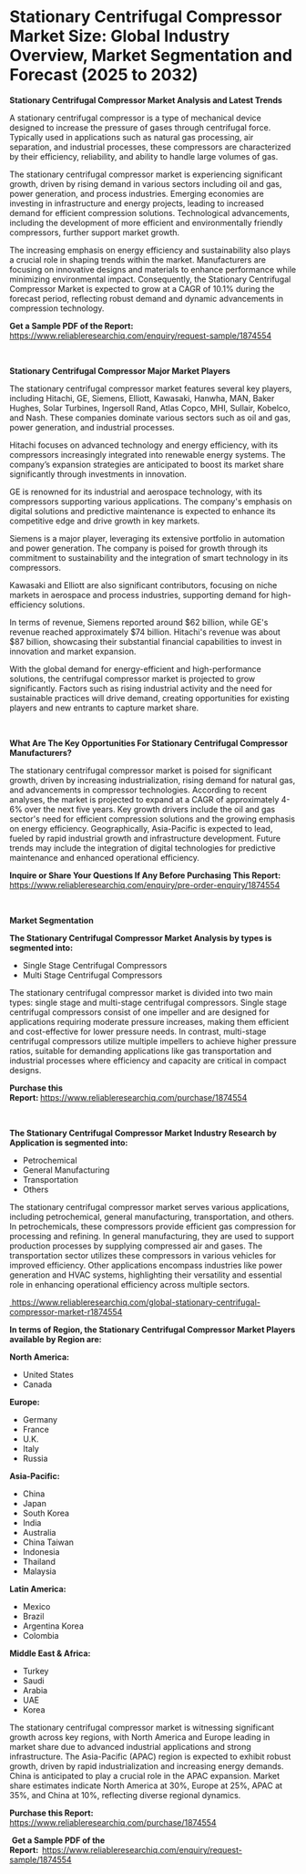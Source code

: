 <p><h1>Stationary Centrifugal Compressor Market Size: Global Industry Overview, Market Segmentation and Forecast (2025 to 2032)</h1></p><p><strong>Stationary Centrifugal Compressor Market Analysis and Latest Trends</strong></p>
<p><p>A stationary centrifugal compressor is a type of mechanical device designed to increase the pressure of gases through centrifugal force. Typically used in applications such as natural gas processing, air separation, and industrial processes, these compressors are characterized by their efficiency, reliability, and ability to handle large volumes of gas. </p><p>The stationary centrifugal compressor market is experiencing significant growth, driven by rising demand in various sectors including oil and gas, power generation, and process industries. Emerging economies are investing in infrastructure and energy projects, leading to increased demand for efficient compression solutions. Technological advancements, including the development of more efficient and environmentally friendly compressors, further support market growth. </p><p>The increasing emphasis on energy efficiency and sustainability also plays a crucial role in shaping trends within the market. Manufacturers are focusing on innovative designs and materials to enhance performance while minimizing environmental impact. Consequently, the Stationary Centrifugal Compressor Market is expected to grow at a CAGR of 10.1% during the forecast period, reflecting robust demand and dynamic advancements in compression technology.</p></p>
<p><strong>Get a Sample PDF of the Report:&nbsp;</strong> <a href="https://www.reliableresearchiq.com/enquiry/request-sample/1874554?utm_campaign=1134&utm_medium=2&utm_source=Github&utm_content=ia&utm_term=12042025&utm_id=stationary-centrifugal-compressor">https://www.reliableresearchiq.com/enquiry/request-sample/1874554</a></p>
<p>&nbsp;</p>
<p><strong>Stationary Centrifugal Compressor Major Market Players</strong></p>
<p><p>The stationary centrifugal compressor market features several key players, including Hitachi, GE, Siemens, Elliott, Kawasaki, Hanwha, MAN, Baker Hughes, Solar Turbines, Ingersoll Rand, Atlas Copco, MHI, Sullair, Kobelco, and Nash. These companies dominate various sectors such as oil and gas, power generation, and industrial processes.</p><p>Hitachi focuses on advanced technology and energy efficiency, with its compressors increasingly integrated into renewable energy systems. The company’s expansion strategies are anticipated to boost its market share significantly through investments in innovation.</p><p>GE is renowned for its industrial and aerospace technology, with its compressors supporting various applications. The company's emphasis on digital solutions and predictive maintenance is expected to enhance its competitive edge and drive growth in key markets.</p><p>Siemens is a major player, leveraging its extensive portfolio in automation and power generation. The company is poised for growth through its commitment to sustainability and the integration of smart technology in its compressors.</p><p>Kawasaki and Elliott are also significant contributors, focusing on niche markets in aerospace and process industries, supporting demand for high-efficiency solutions.</p><p>In terms of revenue, Siemens reported around $62 billion, while GE's revenue reached approximately $74 billion. Hitachi's revenue was about $87 billion, showcasing their substantial financial capabilities to invest in innovation and market expansion. </p><p>With the global demand for energy-efficient and high-performance solutions, the centrifugal compressor market is projected to grow significantly. Factors such as rising industrial activity and the need for sustainable practices will drive demand, creating opportunities for existing players and new entrants to capture market share.</p></p>
<p>&nbsp;</p>
<p><strong>What Are The Key Opportunities For Stationary Centrifugal Compressor Manufacturers?</strong></p>
<p><p>The stationary centrifugal compressor market is poised for significant growth, driven by increasing industrialization, rising demand for natural gas, and advancements in compressor technologies. According to recent analyses, the market is projected to expand at a CAGR of approximately 4-6% over the next five years. Key growth drivers include the oil and gas sector's need for efficient compression solutions and the growing emphasis on energy efficiency. Geographically, Asia-Pacific is expected to lead, fueled by rapid industrial growth and infrastructure development. Future trends may include the integration of digital technologies for predictive maintenance and enhanced operational efficiency.</p></p>
<p><strong>Inquire or Share Your Questions If Any Before Purchasing This Report:</strong> <a href="https://www.reliableresearchiq.com/enquiry/pre-order-enquiry/1874554?utm_campaign=1134&utm_medium=2&utm_source=Github&utm_content=ia&utm_term=12042025&utm_id=stationary-centrifugal-compressor">https://www.reliableresearchiq.com/enquiry/pre-order-enquiry/1874554</a></p>
<p>&nbsp;</p>
<p><strong>Market Segmentation</strong></p>
<p><strong>The Stationary Centrifugal Compressor Market Analysis by types is segmented into:</strong></p>
<p><ul><li>Single Stage Centrifugal Compressors</li><li>Multi Stage Centrifugal Compressors</li></ul></p>
<p><p>The stationary centrifugal compressor market is divided into two main types: single stage and multi-stage centrifugal compressors. Single stage centrifugal compressors consist of one impeller and are designed for applications requiring moderate pressure increases, making them efficient and cost-effective for lower pressure needs. In contrast, multi-stage centrifugal compressors utilize multiple impellers to achieve higher pressure ratios, suitable for demanding applications like gas transportation and industrial processes where efficiency and capacity are critical in compact designs.</p></p>
<p><strong>Purchase this Report:&nbsp;</strong><a href="https://www.reliableresearchiq.com/purchase/1874554?utm_campaign=1134&utm_medium=2&utm_source=Github&utm_content=ia&utm_term=12042025&utm_id=stationary-centrifugal-compressor">https://www.reliableresearchiq.com/purchase/1874554</a></p>
<p>&nbsp;</p>
<p><strong>The Stationary Centrifugal Compressor Market Industry Research by Application is segmented into:</strong></p>
<p><ul><li>Petrochemical</li><li>General Manufacturing</li><li>Transportation</li><li>Others</li></ul></p>
<p><p>The stationary centrifugal compressor market serves various applications, including petrochemical, general manufacturing, transportation, and others. In petrochemicals, these compressors provide efficient gas compression for processing and refining. In general manufacturing, they are used to support production processes by supplying compressed air and gases. The transportation sector utilizes these compressors in various vehicles for improved efficiency. Other applications encompass industries like power generation and HVAC systems, highlighting their versatility and essential role in enhancing operational efficiency across multiple sectors.</p></p>
<p><a href="https://www.reliableresearchiq.com/global-stationary-centrifugal-compressor-market-r1874554?utm_campaign=1134&utm_medium=2&utm_source=Github&utm_content=ia&utm_term=12042025&utm_id=stationary-centrifugal-compressor">&nbsp;https://www.reliableresearchiq.com/global-stationary-centrifugal-compressor-market-r1874554</a></p>
<p><strong>In terms of Region, the Stationary Centrifugal Compressor Market Players available by Region are:</strong></p>
<p>
    <p> <strong> North America: </strong>
        <ul>
            <li>United States</li>
            <li>Canada</li>
        </ul>
        </p> 
    <p> <strong> Europe: </strong>
        <ul>
            <li>Germany</li>
            <li>France</li>
            <li>U.K.</li>
            <li>Italy</li>
            <li>Russia</li>
        </ul>
        </p> 
    <p> <strong> Asia-Pacific: </strong>
        <ul>
            <li>China</li>
            <li>Japan</li>
            <li>South Korea</li>
            <li>India</li>
            <li>Australia</li>
            <li>China Taiwan</li>
            <li>Indonesia</li>
            <li>Thailand</li>
            <li>Malaysia</li>
        </ul>
        </p> 
    <p> <strong> Latin America: </strong>
        <ul>
            <li>Mexico</li>
            <li>Brazil</li>
            <li>Argentina Korea</li>
            <li>Colombia</li>
        </ul>
        </p> 
    <p> <strong> Middle East & Africa: </strong>
        <ul>
            <li>Turkey</li>
            <li>Saudi</li>
            <li>Arabia</li>
            <li>UAE</li>
            <li>Korea</li>
        </ul>
    </p>
    </p>
<p><p>The stationary centrifugal compressor market is witnessing significant growth across key regions, with North America and Europe leading in market share due to advanced industrial applications and strong infrastructure. The Asia-Pacific (APAC) region is expected to exhibit robust growth, driven by rapid industrialization and increasing energy demands. China is anticipated to play a crucial role in the APAC expansion. Market share estimates indicate North America at 30%, Europe at 25%, APAC at 35%, and China at 10%, reflecting diverse regional dynamics.</p></p>
<p><strong>Purchase this Report: </strong><a href="https://www.reliableresearchiq.com/purchase/1874554?utm_campaign=1134&utm_medium=2&utm_source=Github&utm_content=ia&utm_term=12042025&utm_id=stationary-centrifugal-compressor">https://www.reliableresearchiq.com/purchase/1874554</a></p>
<p>&nbsp;<strong>Get a Sample PDF of the Report:&nbsp;&nbsp;</strong><a href="https://www.reliableresearchiq.com/enquiry/request-sample/1874554?utm_campaign=1134&utm_medium=2&utm_source=Github&utm_content=ia&utm_term=12042025&utm_id=stationary-centrifugal-compressor">https://www.reliableresearchiq.com/enquiry/request-sample/1874554</a></p>
<p><strong></strong></p>
<p><p></p><p></p><p></p></p>